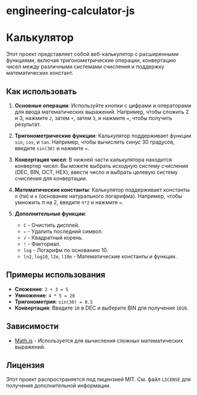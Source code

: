 # engineering-calculator-js
# Калькулятор

Этот проект представляет собой веб-калькулятор с расширенными функциями, включая тригонометрические операции, конвертацию чисел между различными системами счисления и поддержку математических констант.

## Как использовать

1. **Основные операции**: Используйте кнопки с цифрами и операторами для ввода математических выражений. Например, чтобы сложить 2 и 3, нажмите `2`, затем `+`, затем `3`, и нажмите `=`, чтобы получить результат.

2. **Тригонометрические функции**: Калькулятор поддерживает функции `sin`, `cos`, и `tan`. Например, чтобы вычислить синус 30 градусов, введите `sin(30)` и нажмите `=`.

3. **Конвертация чисел**: В нижней части калькулятора находится конвертер чисел. Вы можете выбрать исходную систему счисления (DEC, BIN, OCT, HEX), ввести число и выбрать целевую систему счисления для конвертации.

4. **Математические константы**: Калькулятор поддерживает константы `π` (пи) и `e` (основание натурального логарифма). Например, чтобы умножить π на 2, введите `π*2` и нажмите `=`.

5. **Дополнительные функции**:
   - `C` - Очистить дисплей.
   - `⇐` - Удалить последний символ.
   - `√` - Квадратный корень.
   - `!` - Факториал.
   - `log` - Логарифм по основанию 10.
   - `ln2`, `log10`, `l2e`, `l10e` - Математические константы и функции.

## Примеры использования

- **Сложение**: `2 + 3 = 5`
- **Умножение**: `4 * 5 = 20`
- **Тригонометрия**: `sin(30) = 0.5`
- **Конвертация**: Введите `10` в DEC и выберите BIN для получения `1010`.

## Зависимости

- [Math.js](https://mathjs.org/) - Используется для вычисления сложных математических выражений.

## Лицензия

Этот проект распространяется под лицензией MIT. См. файл `LICENSE` для получения дополнительной информации.
